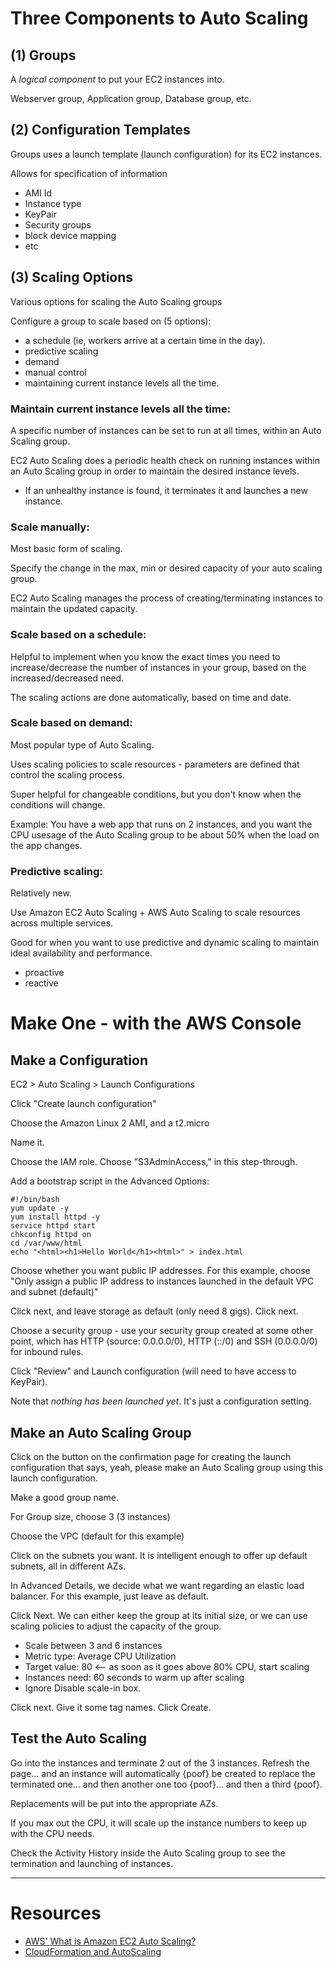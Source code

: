 # Three Components to Auto Scaling

## (1) Groups
A *logical component* to put your EC2 instances into. 

Webserver group, Application group, Database group, etc.

## (2) Configuration Templates
Groups uses a launch template (launch configuration) for its EC2 instances.

Allows for specification of information
* AMI Id
* Instance type
* KeyPair
* Security groups
* block device mapping
* etc

## (3) Scaling Options
Various options for scaling the Auto Scaling groups

Configure a group to scale based on (5 options):
* a schedule (ie, workers arrive at a certain time in the day). 
* predictive scaling
* demand
* manual control
* maintaining current instance levels all the time.

### Maintain current instance levels all the time:
A specific number of instances can be set to run at all times, within an Auto Scaling group.

EC2 Auto Scaling does a periodic health check on running instances within an Auto Scaling group in order to maintain the desired instance levels. 
* If an unhealthy instance is found, it terminates it and launches a new instance.

### Scale manually:
Most basic form of scaling.

Specify the change in the max, min or desired capacity of your auto scaling group. 

EC2 Auto Scaling manages the process of creating/terminating instances to maintain the updated capacity. 

### Scale based on a schedule:
Helpful to implement when you know the exact times you need to increase/decrease the number of instances in your group, based on the increased/decreased need. 

The scaling actions are done automatically, based on time and date.

### Scale based on demand:
Most popular type of Auto Scaling. 

Uses scaling policies to scale resources - parameters are defined that control the scaling process. 

Super helpful for changeable conditions, but you don't know when the conditions will change. 

Example: You have a web app that runs on 2 instances, and you want the CPU usesage of the Auto Scaling group to be about 50% when the load on the app changes.

### Predictive scaling:
Relatively new.

Use Amazon EC2 Auto Scaling + AWS Auto Scaling to scale resources across multiple services. 

Good for when you want to use predictive and dynamic scaling to maintain ideal availability and performance. 
* proactive
* reactive


# Make One - with the AWS Console
## Make a Configuration
EC2 > Auto Scaling > Launch Configurations

Click "Create launch configuration"

Choose the Amazon Linux 2 AMI, and a t2.micro

Name it.

Choose the IAM role. Choose "S3AdminAccess," in this step-through.

Add a bootstrap script in the Advanced Options:

```
#!/bin/bash
yum update -y
yum install httpd -y
service httpd start
chkconfig httpd on
cd /var/www/html
echo "<html><h1>Hello World</h1><html>" > index.html
```

Choose whether you want public IP addresses. For this example, choose "Only assign a public IP address to instances launched in the default VPC and subnet (default)"

Click next, and leave storage as default (only need 8 gigs). Click next.

Choose a security group - use your security group created at some other point, which has HTTP (source: 0.0.0.0/0), HTTP (::/0) and SSH (0.0.0.0/0) for inbound rules.

Click "Review" and Launch configuration (will need to have access to KeyPair).

Note that *nothing has been launched yet*. It's just a configuration setting. 

## Make an Auto Scaling Group
Click on the button on the confirmation page for creating the launch configuration that says, yeah, please make an Auto Scaling group using this launch configuration. 

Make a good group name. 

For Group size, choose 3 (3 instances)

Choose the VPC (default for this example)

Click on the subnets you want. It is intelligent enough to offer up default subnets, all in different AZs.

In Advanced Details, we decide what we want regarding an elastic load balancer. For this example, just leave as default. 

Click Next. We can either keep the group at its initial size, or we can use scaling policies to adjust the capacity of the group. 
* Scale between 3 and 6 instances
* Metric type: Average CPU Utilization
* Target value: 80 <-- as soon as it goes above 80% CPU, start scaling
* Instances need: 60 seconds to warm up after scaling
* Ignore Disable scale-in box.

Click next. Give it some tag names. Click Create.

## Test the Auto Scaling
Go into the instances and terminate 2 out of the 3 instances. Refresh the page... and an instance will automatically {poof} be created to replace the terminated one... and then another one too {poof}... and then a third {poof}. 

Replacements will be put into the appropriate AZs. 

If you max out the CPU, it will scale up the instance numbers to keep up with the CPU needs. 

Check the Activity History inside the Auto Scaling group to see the termination and launching of instances.

-----------

# Resources
* [AWS' What is Amazon EC2 Auto Scaling?](https://docs.aws.amazon.com/autoscaling/ec2/userguide/what-is-amazon-ec2-auto-scaling.html)
* [CloudFormation and AutoScaling](https://docs.aws.amazon.com/AWSCloudFormation/latest/UserGuide/aws-properties-as-group.html)